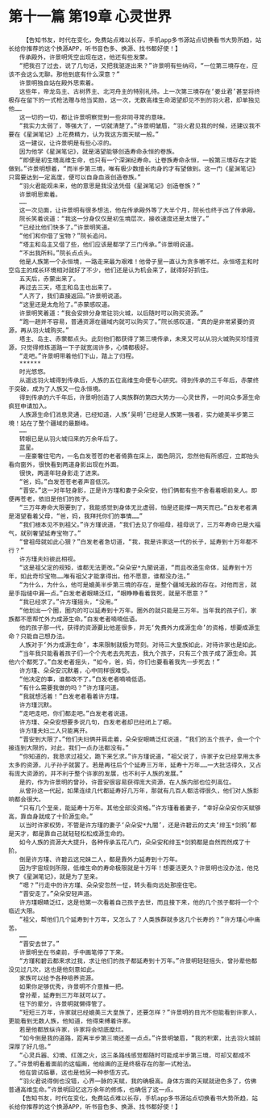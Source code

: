 # 第十一篇 第19章 心灵世界
        【告知书友，时代在变化，免费站点难以长存，手机app多书源站点切换看书大势所趋，站长给你推荐的这个换源APP，听书音色多、换源、找书都好使！】
       传承殿外，许景明凭空出现在这，他还有些发蒙。
       “把我召了过去，说了几句话，又把我驱逐出来？”许景明有些纳闷，“一位第三境存在，应该不会这么无聊。那他到底有什么深意？”
       许景明独自站在殿外思索着。
       这些年，帝龙岛主、古树界主、北河舟主的特别礼待。上一次第三境存在‘娄业君’甚至将终极存在留下的一式枪法赠与他当奖励，这一次，无数高维生命渴望却见不到的羽火君，却单独见他……
       这一切的一切，都让许景明察觉到一些非同寻常的意味。
       “我实力太弱了，等强大了，一切就清楚了。”许景明皱眉，“羽火君见我的时候，还建议我不要在《星渊笔记》上花费精力，认为我这方面天赋一般。”
       这一建议，让许景明是有些心凉的。
       因为他学《星渊笔记》，就是渴望能够创造寿命永恒的卷族。
       “即便是初生境高维生命，也只有一个深渊纪寿命。让卷族寿命永恒，一般第三境存在才能做到。”许景明想着，“而半步第三境，唯有极少数擅长肉身的才有望做到。这一门《星渊笔记》只需要达到一定高度，便可以自身血液创造卷族。”
       “羽火君能观未来，他的意思是我没法凭借《星渊笔记》创造卷族？”
       许景明思索着。
       ……
       这一次见面，让许景明有很多想法，他在传承殿外等了大半个月，院长也终于出了传承殿。
       院长笑着说道：“我这一分身仅仅是初生境层次，接收速度还是太慢了。”
       “已经比他们快多了。”许景明笑道。
       “他们和你借了宝物？”院长追问。
       “塔主和岛主又借了些，他们应该是都学了三门传承。”许景明说道。
       “不出我所料。”院长点点头。
       他是人族第一个永恒境，一路走来最为艰难！他骨子里一直认为贪多嚼不烂。永恒塔主和时空岛主的成长环境相对就好了不少，他们还是认为机会来了，就得好好抓住。
       五天后，赤蒙出来了。
       再过去三天，塔主和岛主也出来了。
       “人齐了，我们直接返回。”许景明说道。
       “这里还是太危险了。”赤蒙感叹道。
       许景明笑着道：“我会安排分身常驻羽火城，以后随时可以购买资源。”
       “跑一趟并不容易，普通资源在疆域内就可以购买了。”院长感叹道，“真的是非常紧要的资源，再从羽火城购买。”
       塔主、岛主、赤蒙都点头。此刻他们都获得了第三境传承，未来又可以从羽火城购买珍惜资源，只觉得修炼道路一下子就宽阔许多，心情都极好。
       “走吧。”许景明带着他们下山，踏上了归程。
       ******
       时光悠悠。
       从遥远羽火城得到传承后，人族的五位高维生命便专心研究。得到传承的三千年后，赤蒙终于突破，成为了人族又一位永恒境。
       得到传承的六千年后，许景明创造了人类族群的第四大势力——心灵世界，一时间众多源生命疯狂申请加入。
       人族源生命们消息灵通，已经知道，人族‘吴明’已经是人族第一强者，实力媲美半步第三境！站在了整个疆域的最巅峰。
       ……
       转眼已是从羽火城归来的万余年后了。
       蓝星。
       一座豪奢住宅内，一名白发苍苍的老者倚靠在床上，面色阴沉，忽然他有所感应，立即抬头看向窗外，很快看到两道身影出现在外面。
       很快，两道年轻身影走了进来。
       “爸，妈。”白发苍苍老者声音低沉。
       “晋安。”这一对年轻身影，正是许方瑾和妻子朵朵安，他们俩都有些不舍看着眼前亲人。即便再苍老，依旧是他们的孩子。
       “三万年寿命大限要到了，我能感觉到身体无比虚弱，怕是还能撑一两天而已。”白发老者满是渴望看着父母，“爸，妈，我拜托你们的事情……”
       “我们根本见不到祖父。”许方瑾说道，“我们去见了你祖母，祖母说了，三万年寿命已是大福气，就别奢望延寿宝物了。”
       “曾祖母就如此心狠？”白发老者急切道，“我，我是许家这一代的长子，延寿到十万年都不行？”
       许方瑾夫妇彼此相视。
       “这是祖父定的规矩，谁都无法更改。”朵朵安*九闇说道，“而且改造生命体，延寿到十万年，如此奇珍宝物……唯有祖父才能拿得出。他不愿意，谁都没办法。”
       “为什么，为什么，他可是媲美半步第三境的存在，是整个疆域无敌的存在。对他而言，就是手指缝中漏一点。”白发老者眼睛泛红，“眼睁睁看着我死，就是不愿意？”
       “我已经求了。”许方瑾摇头，“没用。”
       “他划出一个圈，圈内的可以延寿到十万年。圈外的就只能是三万年。当年我的孩子们，家族都不愿帮忙外力成源生命。”白发老者喃喃低语。
       他的孩子那一代，获得的资源要比他差很多，并无‘免费外力成源生命’的资格，想要成源生命？只能自己想办法。
       人族对于‘外力成源生命’，本来限制就极为苛刻。对待三大皇族如此，对待许家也是如此。
       “当年我只能看着孩子们一个个先老去先死去，我九个孩子，只有三个孩子成了源生命。其他六个都死了。”白发老者摇头，“如今，爸，妈，你们也要看着我先一步死去！”
       许方瑾、朵朵安沉默着，心中同样很难受。
       “他决定的事，谁都改不了。”白发老者喃喃低语。
       “有什么需要我做的吗？”许方瑾问道。
       “我就想活着！”白发老者看着许方瑾。
       许方瑾沉默。
       “走吧走吧，你们都走吧。”白发老者说道。
       许方瑾、朵朵安想要多说几句，白发老者却已经闭上了眼。
       许方瑾夫妇二人只能离开。
       “晋安到大限了。”他们夫妇俩并肩走着，朵朵安眼睛泛红说道，“我们的五个孩子，会一个个接连到大限的，对此，我们一点办法都没有。”
       “你知道的，我恳求过祖父，跪下来乞求。”许方瑾说道，“祖父说了，许家子女已经享用太多太多的资源，儿子孙子就罢了。若是再往后个个延寿三万年，延寿十万年……一大批活得久，又占有庞大资源的，并不利于整个许家的发展，也不利于人族的发展。”
       是的，作为许景明的曾孙，许晋安很容易获得庞大资源，在人族内部也位列高位。
       从曾孙这一代起，如果连续几代都延寿好几万年，那就有几百人都活得很久，他们对人族影响都会很大。
       “只有几个至亲，能延寿十万年。其他全部没资格。”许方瑾看着妻子，“幸好朵朵安你天赋够高，靠自身就成了十阶源生命。”
       以当时许家权势，不管是许方瑾的妻子‘朵朵安*九闇’，还是许碧云的丈夫‘绯玉*剑鸦’都是天才，都是靠自己就轻轻松松成源生命的。
       如今人族的资源大大提升，各种传承五花八门，朵朵安和绯玉*剑鸦都是自然而然成了十阶。
       倒是许方瑾、许碧云这兄妹二人，都是靠外力延寿到十万年。
       因为宇宙规则所限，低维生命的寿命极限就是十万年！想要活更久？许景明也没办法，他兑换了《星渊笔记》，就是为了至亲。
       “嗯？”行走中的许方瑾、朵朵安忽然一怔，转头看向远处那座住宅。
       “晋安走了。”朵朵安轻声道。
       许方瑾眼睛泛红，这是他第一次看着自己孩子去世，而且接下来，他的几个孩子都将一个个临近大限。
       “祖父，帮他们几个延寿到十万年，又怎么了？人类族群就多这几个长寿的？”许方瑾心中痛苦。
       ……
       “晋安去世了。”
       许景明坐在书桌前，手中画笔停了下来。
       “方瑾和碧云都来求过我，求让他们的孩子都延寿到十万年。”许景明轻轻摇头，曾孙辈他都没见过几次，这也是他刻意如此。
       家族可以给予各种培养资源。
       如果你足够优秀，许景明不介意推一把。
       曾孙辈，延寿到三万年就可以了。
       往下的辈分，许景明就懒得管了。
       “短短三万年，许家就已经媲美三大皇族了，还要怎样？”许景明的目光不但能看到许家人，更能看到无数人族，他知道，他得束缚着许家。
       若是他都放纵许家，许家将会彻底糜烂。
       “如今倒是我的道路，距离半步第三境还差一点点。”许景明皱眉，“我的积累，比去羽火城前深厚了好几倍。”
       “心灵兵器、幻境、红莲之火，这三条路线感觉都随时可能成半步第三境，可却又都成不了。”许景明看着面前的这幅画，他绘画的正是终极存在的那一式枪法。
       他在尝试临摹，这也是他另一种参悟方式。
       “羽火君说得倒也没错，心界一脉的天赋，我的确极高。身体方面的天赋就逊色多了，仿佛普通高维生命。”许景明回忆这万余年的修炼，也确信了这一点。
       【告知书友，时代在变化，免费站点难以长存，手机app多书源站点切换看书大势所趋，站长给你推荐的这个换源APP，听书音色多、换源、找书都好使！】